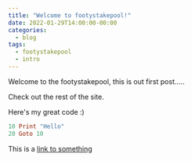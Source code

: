 ```yaml
---
title: "Welcome to footystakepool!"
date: 2022-01-29T14:00:00-00:00
categories:
  - blog
tags:
  - footystakepool
  - intro
---
```


Welcome to the footystakepool, this is out first post.....

Check out the rest of the site.

Here's my great code :)

```ruby
10 Print "Hello"
20 Goto 10
```

This is a [link to something][link-to-something]

[link-to-something]: www.bbc.co.uk
